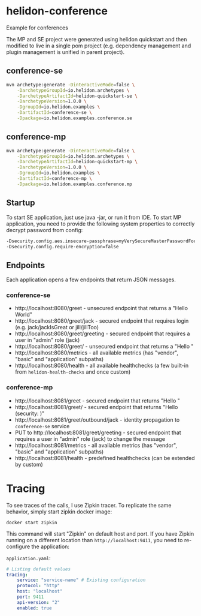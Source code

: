 # helidon-conference
Example for conferences

The MP and SE project were generated using helidon quickstart and then
modified to live in a single pom project (e.g. dependency management and 
plugin management is unified in parent project).

## conference-se
```bash
mvn archetype:generate -DinteractiveMode=false \
    -DarchetypeGroupId=io.helidon.archetypes \
    -DarchetypeArtifactId=helidon-quickstart-se \
    -DarchetypeVersion=1.0.0 \
    -DgroupId=io.helidon.examples \
    -DartifactId=conference-se \
    -Dpackage=io.helidon.examples.conference.se
```

## conference-mp
```bash
mvn archetype:generate -DinteractiveMode=false \
    -DarchetypeGroupId=io.helidon.archetypes \
    -DarchetypeArtifactId=helidon-quickstart-mp \
    -DarchetypeVersion=1.0.0 \
    -DgroupId=io.helidon.examples \
    -DartifactId=conference-mp \
    -Dpackage=io.helidon.examples.conference.mp
```

## Startup
To start SE application, just use java -jar, or run it from IDE.
To start MP application, you need to provide the following system properties to correctly decrypt password from config:

```bash
-Dsecurity.config.aes.insecure-passphrase=myVerySecureMasterPasswordForConference 
-Dsecurity.config.require-encryption=false
```

## Endpoints
Each application opens a few endpoints that return JSON messages.

### conference-se
- http://localhost:8080/greet - unsecured endpoint that returns a "Hello World"
- http://localhost:8080/greet/jack - secured endpoint that requires login (e.g. jack/jackIsGreat or jill/jillToo)
- http://localhost:8080/greet/greeting - secured endpoint that requires a user in "admin" role (jack)
- http://localhost:8080/greet/<message> - unsecured endpoint that returns a "Hello <message>"
- http://localhost:8080/metrics - all available metrics (has "vendor", "basic" and "application" subpaths)
- http://localhost:8080/health - all available healthchecks (a few built-in from `helidon-health-checks` and once custom)

### conference-mp
- http://localhost:8081/greet - secured endpoint that returns "Hello <username>"
- http://localhost:8081/greet/<message> - secured endpoint that returns "Hello <message> (security: <username>)" 
- http://localhost:8081/greet/outbound/jack - identity propagation to `conference-se` service
- PUT to http://localhost:8081/greet/greeting - secured endpoint that requires a user in "admin" role (jack) to change the message
- http://localhost:8081/metrics - all available metrics (has "vendor", "basic" and "application" subpaths)
- http://localhost:8081/health - predefined healthchecks (can be extended by custom)

# Tracing

To see traces of the calls, I use Zipkin tracer. To replicate the same behavior, simply 
start zipkin docker image:

`docker start zipkin`

This command will start "Zipkin" on default host and port. If you have Zipkin running on a
different location than `http://localhost:9411`, you need to re-configure the application:

`application.yaml`:
```yaml
# Listing default values 
tracing:
    service: "service-name" # Existing configuration
    protocol: "http"
    host: "localhost"
    port: 9411
    api-version: "2"
    enabled: true
```